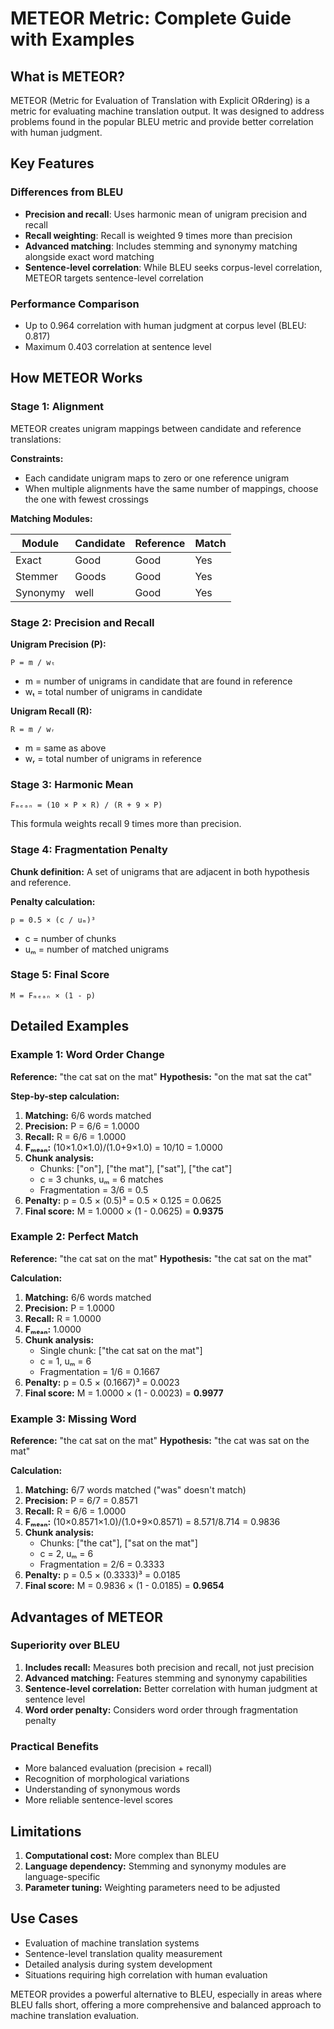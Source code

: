 # METEOR Metric: Complete Guide with Examples

## What is METEOR?

METEOR (Metric for Evaluation of Translation with Explicit ORdering) is a metric for evaluating machine translation output. It was designed to address problems found in the popular BLEU metric and provide better correlation with human judgment.

## Key Features

### Differences from BLEU
- **Precision and recall**: Uses harmonic mean of unigram precision and recall
- **Recall weighting**: Recall is weighted 9 times more than precision
- **Advanced matching**: Includes stemming and synonymy matching alongside exact word matching
- **Sentence-level correlation**: While BLEU seeks corpus-level correlation, METEOR targets sentence-level correlation

### Performance Comparison
- Up to 0.964 correlation with human judgment at corpus level (BLEU: 0.817)
- Maximum 0.403 correlation at sentence level

## How METEOR Works

### Stage 1: Alignment

METEOR creates unigram mappings between candidate and reference translations:

**Constraints:**
- Each candidate unigram maps to zero or one reference unigram
- When multiple alignments have the same number of mappings, choose the one with fewest crossings

**Matching Modules:**

| Module | Candidate | Reference | Match |
|--------|-----------|-----------|-------|
| Exact | Good | Good | Yes |
| Stemmer | Goods | Good | Yes |
| Synonymy | well | Good | Yes |

### Stage 2: Precision and Recall

**Unigram Precision (P):**
```
P = m / wₜ
```
- m = number of unigrams in candidate that are found in reference
- wₜ = total number of unigrams in candidate

**Unigram Recall (R):**
```
R = m / wᵣ
```
- m = same as above
- wᵣ = total number of unigrams in reference

### Stage 3: Harmonic Mean

```
Fₘₑₐₙ = (10 × P × R) / (R + 9 × P)
```

This formula weights recall 9 times more than precision.

### Stage 4: Fragmentation Penalty

**Chunk definition:** A set of unigrams that are adjacent in both hypothesis and reference.

**Penalty calculation:**
```
p = 0.5 × (c / uₘ)³
```
- c = number of chunks
- uₘ = number of matched unigrams

### Stage 5: Final Score

```
M = Fₘₑₐₙ × (1 - p)
```

## Detailed Examples

### Example 1: Word Order Change

**Reference:** "the cat sat on the mat"
**Hypothesis:** "on the mat sat the cat"

**Step-by-step calculation:**

1. **Matching:** 6/6 words matched
2. **Precision:** P = 6/6 = 1.0000
3. **Recall:** R = 6/6 = 1.0000
4. **Fₘₑₐₙ:** (10×1.0×1.0)/(1.0+9×1.0) = 10/10 = 1.0000
5. **Chunk analysis:**
   - Chunks: ["on"], ["the mat"], ["sat"], ["the cat"]
   - c = 3 chunks, uₘ = 6 matches
   - Fragmentation = 3/6 = 0.5
6. **Penalty:** p = 0.5 × (0.5)³ = 0.5 × 0.125 = 0.0625
7. **Final score:** M = 1.0000 × (1 - 0.0625) = **0.9375**

### Example 2: Perfect Match

**Reference:** "the cat sat on the mat"
**Hypothesis:** "the cat sat on the mat"

**Calculation:**

1. **Matching:** 6/6 words matched
2. **Precision:** P = 1.0000
3. **Recall:** R = 1.0000
4. **Fₘₑₐₙ:** 1.0000
5. **Chunk analysis:**
   - Single chunk: ["the cat sat on the mat"]
   - c = 1, uₘ = 6
   - Fragmentation = 1/6 = 0.1667
6. **Penalty:** p = 0.5 × (0.1667)³ = 0.0023
7. **Final score:** M = 1.0000 × (1 - 0.0023) = **0.9977**

### Example 3: Missing Word

**Reference:** "the cat sat on the mat"
**Hypothesis:** "the cat was sat on the mat"

**Calculation:**

1. **Matching:** 6/7 words matched ("was" doesn't match)
2. **Precision:** P = 6/7 = 0.8571
3. **Recall:** R = 6/6 = 1.0000
4. **Fₘₑₐₙ:** (10×0.8571×1.0)/(1.0+9×0.8571) = 8.571/8.714 = 0.9836
5. **Chunk analysis:**
   - Chunks: ["the cat"], ["sat on the mat"]
   - c = 2, uₘ = 6
   - Fragmentation = 2/6 = 0.3333
6. **Penalty:** p = 0.5 × (0.3333)³ = 0.0185
7. **Final score:** M = 0.9836 × (1 - 0.0185) = **0.9654**

## Advantages of METEOR

### Superiority over BLEU

1. **Includes recall:** Measures both precision and recall, not just precision
2. **Advanced matching:** Features stemming and synonymy capabilities
3. **Sentence-level correlation:** Better correlation with human judgment at sentence level
4. **Word order penalty:** Considers word order through fragmentation penalty

### Practical Benefits

- More balanced evaluation (precision + recall)
- Recognition of morphological variations
- Understanding of synonymous words
- More reliable sentence-level scores

## Limitations

1. **Computational cost:** More complex than BLEU
2. **Language dependency:** Stemming and synonymy modules are language-specific
3. **Parameter tuning:** Weighting parameters need to be adjusted

## Use Cases

- Evaluation of machine translation systems
- Sentence-level translation quality measurement
- Detailed analysis during system development
- Situations requiring high correlation with human evaluation

METEOR provides a powerful alternative to BLEU, especially in areas where BLEU falls short, offering a more comprehensive and balanced approach to machine translation evaluation.

